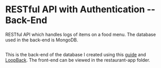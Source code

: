 # RESTful API with Authentication -- Back-End
RESTful API which handles logs of items on a food menu. The database used in the back-end is MongoDB.
##
This is the back-end of the database I created using this [guide](https://www.freecodecamp.org/news/build-restful-api-with-authentication-under-5-minutes-using-loopback-by-expressjs-no-programming-31231b8472ca/) and [LoopBack](http://loopback.io). The front-end can be viewed in the restaurant-app folder.
